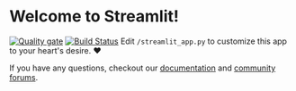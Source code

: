 # Welcome to Streamlit!
[![Quality gate](http://10.211.55.5:9002/api/project_badges/measure?project=my-python-project&metric=bugs)](http://10.211.55.5:9002/dashboard?id=my-python-project)
[![Build Status](http://10.211.55.5:18080/job/streamlit-app/badge/icon)](http://10.211.55.5:18080/job/streamlit-app/)
Edit `/streamlit_app.py` to customize this app to your heart's desire. :heart:

If you have any questions, checkout our [documentation](https://docs.streamlit.io) and [community
forums](https://discuss.streamlit.io).
